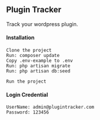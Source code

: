 ## Plugin Tracker

Track your wordpress plugin.

#### Installation
``` Install
Clone the project 
Run: composer update
Copy .env-example to .env
Run: php artisan migrate
Run: php artisan db:seed

Run the project
```

#### Login Credential
```Login
UserName: admin@plugintracker.com
Password: 123456
```